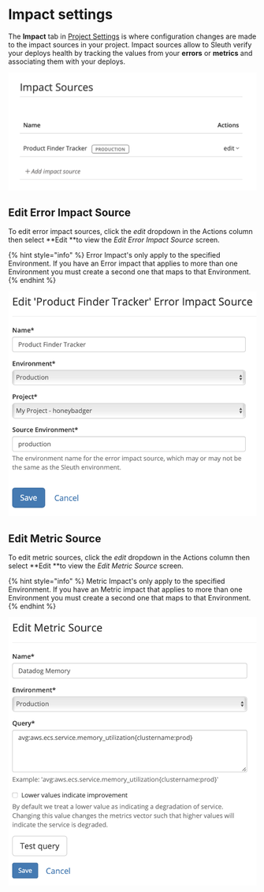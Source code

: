 # Impact settings

The **Impact** tab in [Project Settings](./) is where configuration changes are made to the impact sources in your project. Impact sources allow to Sleuth verify your deploys health by tracking the values from your **errors** or **metrics** and associating them with your deploys.

![](../../.gitbook/assets/impact.png)

## Edit Error Impact Source

To edit error impact sources, click the _edit_ dropdown in the Actions column then select **Edit **to view the _Edit Error Impact_ _Source_ screen.

{% hint style="info" %}
Error Impact's only apply to the specified Environment. If you have an Error impact that applies to more than one Environment you must create a second one that maps to that Environment.
{% endhint %}

![](../../.gitbook/assets/edit-error-impact-source.png)

## Edit Metric Source

To edit metric sources, click the _edit_ dropdown in the Actions column then select **Edit **to view the _Edit Metric_ _Source_ screen.

{% hint style="info" %}
Metric Impact's only apply to the specified Environment. If you have an Metric impact that applies to more than one Environment you must create a second one that maps to that Environment.
{% endhint %}

![](../../.gitbook/assets/edit-metric-impact-source.png)
